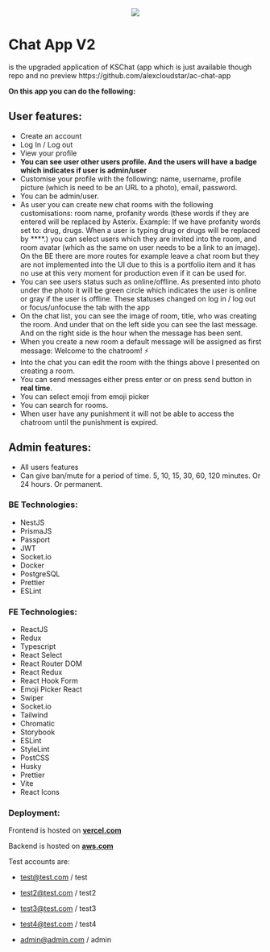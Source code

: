 <div align="center">
<img src="https://www.alexcloudstar.com/_next/image?url=https%3A%2F%2Fmedia.graphassets.com%2FvsZDi54zTnCbjQlaFW4Z&w=1920&q=75" />
</div>

<h1>Chat App V2</h1>
is the upgraded application of KSChat (app which is just available though repo and no preview https://github.com/alexcloudstar/ac-chat-app

**On this app you can do the following:**

  

<h2>User features:</h2>

-   Create an account
-   Log In / Log out
-   View your profile
-   **You can see user other users profile. And the users will have a badge which indicates if user is admin/user**
-   Customise your profile with the following: name, username, profile picture (which is need to be an URL to a photo), email, password.
-   You can be admin/user.
-   As user you can create new chat rooms with the following customisations: room name, profanity words (these words if they are entered will be replaced by Asterix. Example: If we have profanity words set to: drug, drugs. When a user is typing drug or drugs will be replaced by ****.) you can select users which they are invited into the room, and room avatar (which as the same on user needs to be a link to an image). On the BE there are more routes for example leave a chat room but they are not implemented into the UI due to this is a portfolio item and it has no use at this very moment for production even if it can be used for.
-   You can see users status such as online/offline. As presented into photo under the photo it will be green circle which indicates the user is online or gray if the user is offline. These statuses changed on log in / log out or focus/unfocuse the tab with the app
-   On the chat list, you can see the image of room, title,  who was creating the room. And under that on the left side you can see the last message. And on the right side is the hour when the message has been sent.
-   When you create a new room a default message will be assigned as first message: Welcome to the chatroom! ⚡️
-   Into the chat you can edit the room with the things above I presented on creating a room.
-   You can send messages either press enter or on press send button in **real time**.
-   You can select emoji from emoji picker
-   You can search for rooms.
-   When user have any punishment it will not be able to access the chatroom until the punishment is expired.

<h2>Admin features:</h2>

-   All users features
-   Can give ban/mute for a period of time. 5, 10, 15, 30, 60, 120 minutes. Or 24 hours. Or permanent.

  

<h3>BE Technologies:</h3>

-   NestJS
-   PrismaJS
-   Passport
-   JWT
-   Socket.io
-   Docker
-   PostgreSQL
-   Prettier
-   ESLint

  

<h3>FE Technologies:</h3>

- ReactJS
- Redux
- Typescript
- React Select
- React Router DOM
- React Redux
- React Hook Form
- Emoji Picker React
- Swiper
- Socket.io
- Tailwind
- Chromatic
- Storybook
- ESLint
- StyleLint
- PostCSS
- Husky
- Prettier
- Vite
- React Icons

<h3>Deployment: </h3>

Frontend is hosted on **[vercel.com](http://vercel.com)**

Backend is hosted on **[aws.com](http://aws.com)**

Test accounts are:

- test@test.com / test

- test2@test.com / test2

- test3@test.com / test3

- test4@test.com / test4

- admin@admin.com / admin
